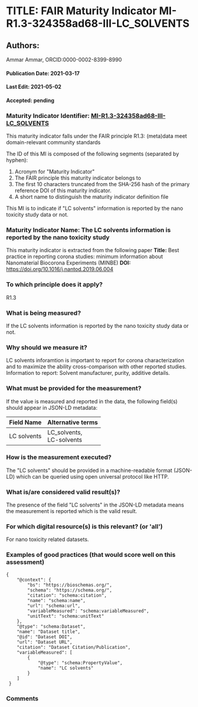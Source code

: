 # TITLE: FAIR Maturity Indicator MI-R1.3-324358ad68-III-LC_SOLVENTS

## Authors: 
Ammar Ammar, ORCID:0000-0002-8399-8990

#### Publication Date: 2021-03-17
#### Last Edit: 2021-05-02
#### Accepted: pending

### Maturity Indicator Identifier: [MI-R1.3-324358ad68-III-LC_SOLVENTS](https://w3id.org/fair/maturity_indicator/terms/Gen2/MI-R1.3-324358ad68-III-LC_SOLVENTS)

This maturity indicator falls under the FAIR principle R1.3:
(meta)data meet domain-relevant community standards

The ID of this MI is composed of the following segments (separated by hyphen):
1. Acronym for "Maturity Indicator"
1. The FAIR principle this maturity indicator belongs to
1. The first 10 characters truncated from the SHA-256 hash of the primary reference DOI of this maturity indicator.
1. A short name to distinguish the maturity indicator definition file

This MI is to indicate if "LC solvents" information is reported by the nano toxicity study data or not.

### Maturity Indicator Name:  The LC solvents information is reported by the nano toxicity study

This maturity indicator is extracted from the following paper 
**Title:** Best practice in reporting corona studies: minimum information about Nanomaterial Biocorona Experiments (MINBE)
**DOI:** https://doi.org/10.1016/j.nantod.2019.06.004

### To which principle does it apply?  
R1.3

### What is being measured?
If the LC solvents information is reported by the nano toxicity study data or not.

### Why should we measure it?
LC solvents inforamtion is important to report for corona characterization and
to maximize the ability cross-comparison with other reported studies. Information to report:
Solvent manufacturer, purity, additive details.

### What must be provided for the measurement?
If the value is measured and reported in the data, the following field(s) should appear in JSON-LD metadata: 

| Field Name      | Alternative terms            |
| --------------- | ---------------------------- |
| LC solvents     | LC_solvents,<br>LC-solvents  |

### How is the measurement executed?
The "LC solvents" should be provided in a machine-readable format (JSON-LD) which can be queried using open universal protocol like HTTP.

### What is/are considered valid result(s)?
The presence of the field "LC solvents" in the JSON-LD metadata means the measurement is reported which is the valid result.

### For which digital resource(s) is this relevant? (or 'all')
For nano toxicity related datasets.  

### Examples of good practices (that would score well on this assessment)
```{json}
{
 	"@context": {
 		"bs": "https://bioschemas.org/",
 		"schema": "https://schema.org/",
 		"citation": "schema:citation",
 		"name": "schema:name",
 		"url": "schema:url",
 		"variableMeasured": "schema:variableMeasured",
 		"unitText": "schema:unitText"
 	},
 	"@type": "schema:Dataset",
 	"name": "Dataset title",
 	"@id": "Dataset DOI",
 	"url": "Dataset URL",
 	"citation": "Dataset Citation/Publication",
 	"variableMeasured": [
 		{
 			"@type": "schema:PropertyValue",
 			"name": "LC solvents"
 		}
 	]
 }
```

### Comments

